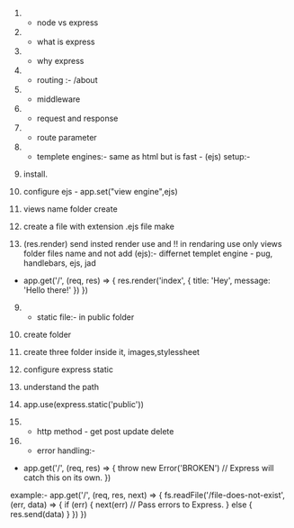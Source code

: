 1) - node vs express

2) - what is express

3) - why express

4) - routing :- /about

5) - middleware

6) - request and response

7) - route parameter

8) - templete engines:- same as html but is fast - (ejs) setup:-
 1) install.
 2) configure ejs - app.set("view engine",ejs) 
 3) views name folder create 
 4) create a file with extension .ejs file make
 5) (res.render) send insted render use and !! in rendaring use only views folder files name and not add (ejs):- differnet templet engine - pug, handlebars,  ejs, jad

 -   app.get('/', (req, res) => {
     res.render('index', { title: 'Hey', message: 'Hello there!' })
})

9) - static file:- in public folder
1) create folder
2) create three folder inside it, images,stylessheet 
3) configure express static
4) understand the path
5) app.use(express.static('public'))


10) - http method - get post update delete

11) - error handling:- 
-  app.get('/', (req, res) => {
  throw new Error('BROKEN') // Express will catch this on its own.
})

  example:- app.get('/', (req, res, next) => {
  fs.readFile('/file-does-not-exist', (err, data) => {
    if (err) {
      next(err) // Pass errors to Express.
    } else {
      res.send(data)
    }
  })
})
